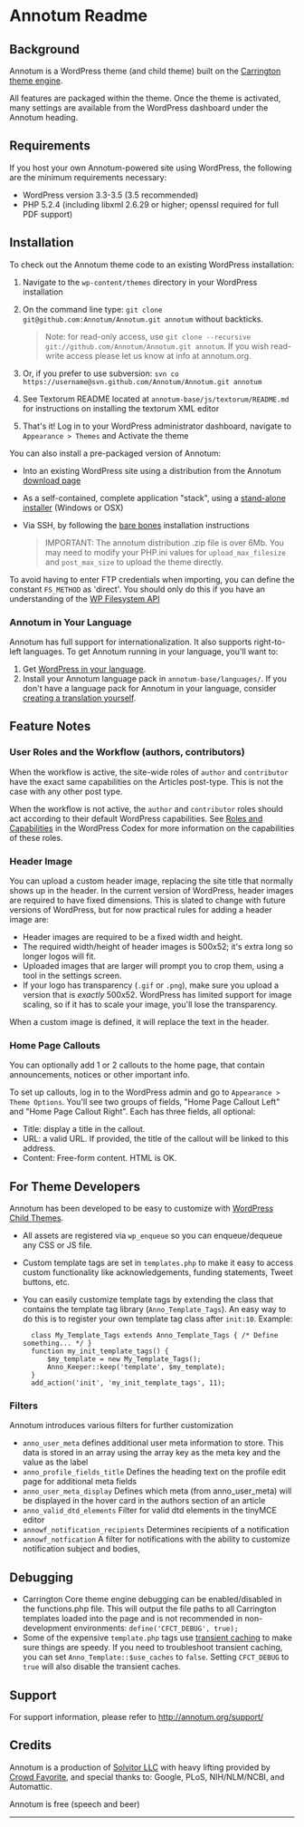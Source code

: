 # Annotum Readme

## Background

Annotum is a WordPress theme (and child theme) built on the [Carrington theme engine](http://carringtontheme.com/).

All features are packaged within the theme. Once the theme is activated, many settings are available from the WordPress dashboard under the Annotum heading.

## Requirements

If you host your own Annotum-powered site using WordPress, the following are the minimum requirements necessary:

- WordPress version 3.3-3.5 (3.5 recommended)
- PHP 5.2.4 (including libxml 2.6.29 or higher; openssl required for full PDF support)

## Installation

To check out the Annotum theme code to an existing WordPress installation:

1. Navigate to the `wp-content/themes` directory in your WordPress installation
2. On the command line type: `git clone git@github.com:Annotum/Annotum.git annotum` without backticks.

    > Note: for read-only access, use `git clone --recursive git://github.com/Annotum/Annotum.git annotum`. If you wish read-write access please let us know at info at annotum.org.
3. Or, if you prefer to use subversion: `svn co https://username@svn.github.com/Annotum/Annotum.git annotum`
4. See Textorum README located at `annotum-base/js/textorum/README.md` for instructions on installing the textorum XML editor
4. That's it! Log in to your WordPress administrator dashboard, navigate to `Appearance > Themes` and Activate the theme

You can also install a pre-packaged version of Annotum:

- Into an existing WordPress site using a distribution from the Annotum [download page](https://github.com/Annotum/Annotum/wiki/Downloads)
- As a self-contained, complete application "stack", using a [stand-alone installer](https://github.com/Annotum/Annotum/wiki/Annotum-stand-alone-installers) (Windows or OSX)
- Via SSH, by following the [bare bones](https://github.com/Annotum/Annotum/wiki/Annotum-Bare-Bones-Installation-Instructions) installation instructions

   > IMPORTANT: The annotum distribution .zip file is over 6Mb.  You may need to modify your PHP.ini values for `upload_max_filesize` and `post_max_size` to upload the theme directly.

To avoid having to enter FTP credentials when importing, you can define the constant `FS_METHOD` as 'direct'. You should only do this if you have an understanding of the [WP Filesystem API](http://codex.wordpress.org/Filesystem_API)

### Annotum in Your Language

Annotum has full support for internationalization. It also supports right-to-left languages. To get Annotum running in your language, you'll want to:

1. Get [WordPress in your language](http://codex.wordpress.org/WordPress_in_Your_Language).
2. Install your Annotum language pack in `annotum-base/languages/`. If you don't have a language pack for Annotum in your language, consider [creating a translation yourself](http://codex.wordpress.org/Translating_WordPress).

## Feature Notes

### User Roles and the Workflow (authors, contributors)

When the workflow is active, the site-wide roles of `author` and `contributor` have the exact same capabilities on the Articles post-type. This is not the case with any other post type.

When the workflow is not active, the `author` and `contributor` roles should act according to their default WordPress capabilities. See [Roles and Capabilities](http://codex.wordpress.org/Roles_and_Capabilities) in the WordPress Codex for more information on the capabilities of these roles.

### Header Image

You can upload a custom header image, replacing the site title that normally shows up in the header. In the current version of WordPress, header images are required to have fixed dimensions. This is slated to change with future versions of WordPress, but for now practical rules for adding a header image are:

- Header images are required to be a fixed width and height.
- The required width/height of header images is 500x52; it's extra long so longer logos will fit.
- Uploaded images that are larger will prompt you to crop them, using a tool in the settings screen.
- If your logo has transparency (`.gif` or `.png`), make sure you upload a version that is *exactly* 500x52. WordPress has limited support for image scaling, so if it has to scale your image, you'll lose the transparency.

When a custom image is defined, it will replace the text in the header.

### Home Page Callouts

You can optionally add 1 or 2 callouts to the home page, that contain announcements, notices or other important info.

To set up callouts, log in to the WordPress admin and go to `Appearance > Theme Options`. You'll see two groups of fields, "Home Page Callout Left" and "Home Page Callout Right". Each has three fields, all optional:

- Title: display a title in the callout.
- URL: a valid URL. If provided, the title of the callout will be linked to this address.
- Content: Free-form content. HTML is OK.

## For Theme Developers

Annotum has been developed to be easy to customize with [WordPress Child Themes](http://codex.wordpress.org/Child_Themes).

- All assets are registered via `wp_enqueue` so you can enqueue/dequeue any CSS or JS file.

- Custom template tags are set in `templates.php` to make it easy to access custom functionality like acknowledgements, funding statements, Tweet buttons, etc.

- You can easily customize template tags by extending the class that contains the template tag library (`Anno_Template_Tags`). An easy way to do this is to register your own template tag class after `init:10`. Example:

        class My_Template_Tags extends Anno_Template_Tags { /* Define something... */ }
        function my_init_template_tags() {
            $my_template = new My_Template_Tags();
            Anno_Keeper::keep('template', $my_template);
        }
        add_action('init', 'my_init_template_tags', 11);

### Filters

Annotum introduces various filters for further customization

- `anno_user_meta` defines additional user meta information to store. This data is stored in an array using the array key as the meta key and the value as the label
- `anno_profile_fields_title` Defines the heading text on the profile edit page for additional meta fields
- `anno_user_meta_display` Defines which meta (from anno_user_meta) will be displayed in the hover card in the authors section of an article
- `anno_valid_dtd_elements` Filter for valid dtd elements in the tinyMCE editor
- `annowf_notification_recipients` Determines recipients of a notification
- `annowf_notfication` A filter for notifications with the ability to customize notification subject and bodies,


## Debugging

- Carrington Core theme engine debugging can be enabled/disabled in the functions.php file. This will output the file paths to all Carrington templates loaded into the page and is not recommended in non-development environments: `define('CFCT_DEBUG', true);`
- Some of the expensive `template.php` tags use [transient caching](http://codex.wordpress.org/Transients_API) to make sure things are speedy. If you need to troubleshoot transient caching, you can set `Anno_Template::$use_caches` to `false`. Setting `CFCT_DEBUG` to `true` will also disable the transient caches.

## Support

For support information, please refer to http://annotum.org/support/

## Credits

Annotum is a production of [Solvitor LLC](http://solvitor.com) with heavy lifting provided by [Crowd Favorite](http://crowdfavorite.com), and special thanks to: Google, PLoS, NIH/NLM/NCBI, and Automattic.

Annotum is free (speech and beer)

---

